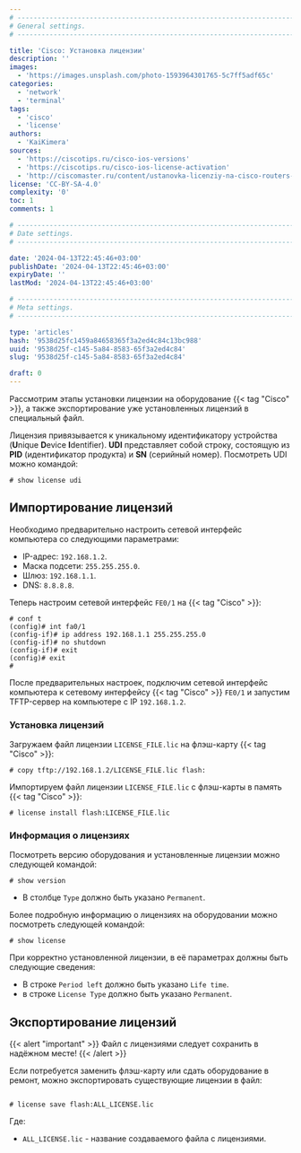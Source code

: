 ```yaml
---
# -------------------------------------------------------------------------------------------------------------------- #
# General settings.
# -------------------------------------------------------------------------------------------------------------------- #

title: 'Cisco: Установка лицензии'
description: ''
images:
  - 'https://images.unsplash.com/photo-1593964301765-5c7ff5adf65c'
categories:
  - 'network'
  - 'terminal'
tags:
  - 'cisco'
  - 'license'
authors:
  - 'KaiKimera'
sources:
  - 'https://ciscotips.ru/cisco-ios-versions'
  - 'https://ciscotips.ru/cisco-ios-license-activation'
  - 'http://ciscomaster.ru/content/ustanovka-licenziy-na-cisco-routers-3-go-pokoleniya-43xx-44xx'
license: 'CC-BY-SA-4.0'
complexity: '0'
toc: 1
comments: 1

# -------------------------------------------------------------------------------------------------------------------- #
# Date settings.
# -------------------------------------------------------------------------------------------------------------------- #

date: '2024-04-13T22:45:46+03:00'
publishDate: '2024-04-13T22:45:46+03:00'
expiryDate: ''
lastMod: '2024-04-13T22:45:46+03:00'

# -------------------------------------------------------------------------------------------------------------------- #
# Meta settings.
# -------------------------------------------------------------------------------------------------------------------- #

type: 'articles'
hash: '9538d25fc1459a84658365f3a2ed4c84c13bc988'
uuid: '9538d25f-c145-5a84-8583-65f3a2ed4c84'
slug: '9538d25f-c145-5a84-8583-65f3a2ed4c84'

draft: 0
---
```


Рассмотрим этапы установки лицензии на оборудование {{< tag "Cisco" >}}, а также экспортирование уже установленных лицензий в специальный файл.

<!--more-->

Лицензия привязывается к уникальному идентификатору устройства (**U**nique **D**evice **I**dentifier). **UDI** представляет собой строку, состоящую из **PID** (идентификатор продукта) и **SN** (серийный номер). Посмотреть UDI можно командой:

```cisco-cli
# show license udi
```

## Импортирование лицензий

Необходимо предварительно настроить сетевой интерфейс компьютера со следующими параметрами:

- IP-адрес: `192.168.1.2`.
- Маска подсети: `255.255.255.0`.
- Шлюз: `192.168.1.1`.
- DNS: `8.8.8.8`.

Теперь настроим сетевой интерфейс `FE0/1` на {{< tag "Cisco" >}}:

```cisco-cli
# conf t
(config)# int fa0/1
(config-if)# ip address 192.168.1.1 255.255.255.0
(config-if)# no shutdown
(config-if)# exit
(config)# exit
#
```

После предварительных настроек, подключим сетевой интерфейс компьютера к сетевому интерфейсу {{< tag "Cisco" >}} `FE0/1` и запустим TFTP-сервер на компьютере c IP `192.168.1.2`.

### Установка лицензий

Загружаем файл лицензии `LICENSE_FILE.lic` на флэш-карту {{< tag "Cisco" >}}:

```cisco-cli
# copy tftp://192.168.1.2/LICENSE_FILE.lic flash:
```

Импортируем файл лицензии `LICENSE_FILE.lic` с флэш-карты в память {{< tag "Cisco" >}}:

```cisco-cli
# license install flash:LICENSE_FILE.lic
```

### Информация о лицензиях

Посмотреть версию оборудования и установленные лицензии можно следующей командой:

```cisco-cli
# show version
```

- В столбце `Type` должно быть указано `Permanent`.

Более подробную информацию о лицензиях на оборудовании можно посмотреть следующей командой:

```cisco-cli
# show license
```

При корректно установленной лицензии, в её параметрах должны быть следующие сведения:

- В строке `Period left` должно быть указано `Life time`.
- в строке `License Type` должно быть указано `Permanent`.

## Экспортирование лицензий

{{< alert "important" >}}
Файл с лицензиями следует сохранить в надёжном месте!
{{< /alert >}}

Если потребуется заменить флэш-карту или сдать оборудование в ремонт, можно экспортировать существующие лицензии в файл:

```cisco-cli

# license save flash:ALL_LICENSE.lic
```

Где:

- `ALL_LICENSE.lic` - название создаваемого файла с лицензиями.
